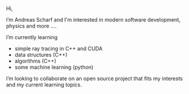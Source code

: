 Hi, 

I’m Andreas Scharf and I'm interested in modern software development, physics and more ....

I’m currently learning 
  - simple ray tracing in C++ and CUDA
  - data structures (C++)
  - algorithms (C++)
  - some machine learning (python)

I’m looking to collaborate on an open source project that fits my interests and my current learning topics.

